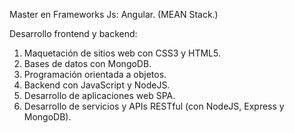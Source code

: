 Master en Frameworks Js:
Angular. 
(MEAN Stack.)

Desarrollo frontend y backend:
1. Maquetación de sitios web con CSS3 y HTML5.
2. Bases de datos con MongoDB.
3. Programación orientada a objetos.
3. Backend con JavaScript y NodeJS.
4. Desarrollo de aplicaciones web SPA. 
5. Desarrollo de servicios y APIs RESTful
(con NodeJS, Express y MongoDB).
